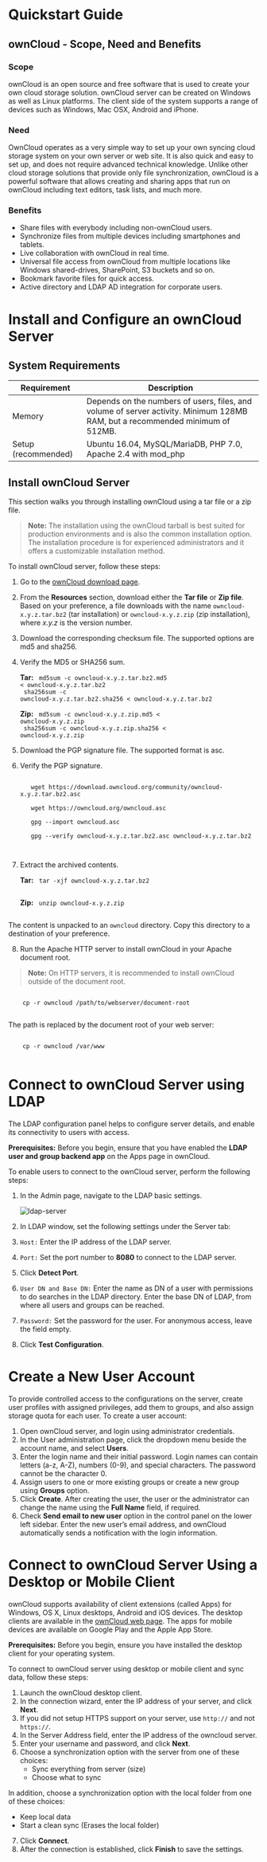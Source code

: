 # Quickstart Guide
## ownCloud - Scope, Need and Benefits

### Scope
ownCloud is an open source and free software that is used to create your own cloud storage solution. ownCloud server can be created on Windows as well as Linux platforms. The client side of the system supports a range of devices such as Windows, Mac OSX, Android and iPhone.

### Need
OwnCloud operates as a very simple way to set up your own syncing cloud storage system on your own server or web site. It is also quick and easy to set up, and does not require advanced technical knowledge. Unlike other cloud storage solutions that provide only file synchronization, ownCloud is a powerful software that allows creating and sharing apps that run on ownCloud including text editors, task lists, and much more.

### Benefits
- Share files with everybody including non-ownCloud users.
- Synchronize files from multiple devices including smartphones and tablets.
- Live collaboration with ownCloud in real time.
- Universal file access from ownCloud from multiple locations like Windows shared-drives, SharePoint, S3  buckets and so on.
- Bookmark favorite files for quick access.
- Active directory and LDAP AD integration for corporate users.

# Install and Configure an ownCloud Server

## System Requirements

| Requirement | Description|
| --- | --- |
| Memory | Depends on the numbers of users, files, and volume of server activity. Minimum 128MB RAM, but a recommended minimum of 512MB. |
| Setup (recommended) | Ubuntu 16.04, MySQL/MariaDB, PHP 7.0, Apache 2.4 with mod_php |

## Install ownCloud Server
This section walks you through installing ownCloud using a tar file or a zip file.
> **Note:** The installation using the ownCloud tarball is best suited for production environments and is also the common installation option. The installation procedure is for experienced administrators and it offers a customizable installation method.

To install ownCloud server, follow these steps:
1. Go to the [ownCloud download page](https://owncloud.org/download/).

2. From the **Resources** section, download either the **Tar file** or **Zip file**. Based on your preference, a file downloads with the name `owncloud-x.y.z.tar.bz2` (tar installation) or `owncloud-x.y.z.zip` (zip installation), where *x.y.z* is the version number.

3. Download the corresponding checksum file. The supported options are md5 and sha256.

4. Verify the MD5 or SHA256 sum.

    **Tar:**
     <code>
      md5sum -c owncloud-x.y.z.tar.bz2.md5 < owncloud-x.y.z.tar.bz2<br>
      sha256sum -c owncloud-x.y.z.tar.bz2.sha256 < owncloud-x.y.z.tar.bz2
     </code>

    **Zip:**
     <code>
      md5sum  -c owncloud-x.y.z.zip.md5 < owncloud-x.y.z.zip<br>
      sha256sum  -c owncloud-x.y.z.zip.sha256 < owncloud-x.y.z.zip
     </code>

5. Download the PGP signature file. The supported format is asc.

6.	Verify the PGP signature.

      <code>
       wget https://download.owncloud.org/community/owncloud-x.y.z.tar.bz2.asc <br>
       wget https://owncloud.org/owncloud.asc <br>
       gpg --import owncloud.asc <br>
       gpg --verify owncloud-x.y.z.tar.bz2.asc owncloud-x.y.z.tar.bz2 <br>
      </code>

7. Extract the archived contents.

    **Tar:**
    <code>
    tar -xjf owncloud-x.y.z.tar.bz2 <br>
    </code>
    
    **Zip:**
    <code>
    unzip owncloud-x.y.z.zip <br>
    </code>

The content is unpacked to an `owncloud` directory. Copy this directory to a destination of your preference. 

8. Run the Apache HTTP server to install ownCloud in your Apache document root.

> **Note:** On HTTP servers, it is recommended to install ownCloud outside of the document root.

   <code>
    cp -r owncloud /path/to/webserver/document-root
   </code>

The path is replaced by the document root of your web server:

   <code>
    cp -r owncloud /var/www
   </code>

# Connect to ownCloud Server using LDAP

The LDAP configuration panel helps to configure server details, and enable its connectivity to users with access.

**Prerequisites:**
Before you begin, ensure that you have enabled the **LDAP user and group backend app** on the Apps page in ownCloud. 

To enable users to connect to the ownCloud server, perform the following steps:
1. In the Admin page, navigate to the LDAP basic settings.  

     ![ldap-server](https://user-images.githubusercontent.com/49917749/56632022-731d0800-6675-11e9-910a-8132fda6c12d.png)

2. In LDAP window, set the following settings under the Server tab:
  1. `Host:` Enter the IP address of the LDAP server.  
  2. `Port:` Set the port number to **8080** to connect to the LDAP server. 
  3. Click **Detect Port**.
  4. `User DN and Base DN:` Enter the name as DN of a user with permissions to do searches in the LDAP directory. Enter the base DN of LDAP, from where all users and groups can be reached.
  5. `Password:` Set the password for the user. For anonymous access, leave the field empty.
3. Click **Test Configuration**.

# Create a New User Account
To provide controlled access to the configurations on the server, create user profiles with assigned privileges, add them to groups, and also assign storage quota for each user.
To create a user account:
1. Open ownCloud server, and login using administrator credentials.
2. In the User administration page, click the dropdown menu beside the account name, and select **Users**.
3. Enter the login name and their initial password.
Login names can contain letters (a-z, A-Z), numbers (0-9), and special characters. The password cannot be the character 0. 
4. Assign users to one or more existing groups or create a new group using **Groups** option.
5. Click **Create**.
After creating the user, the user or the administrator can change the name using the **Full Name** field, if required.
7. Check **Send email to new user** option in the control panel on the lower left sidebar. Enter the new user’s email address, and ownCloud automatically sends a notification with the login information. 

# Connect to ownCloud Server Using a Desktop or Mobile Client 
ownCloud supports availability of client extensions (called Apps) for Windows, OS X, Linux desktops, Android and iOS devices. The desktop clients are available in the [ownCloud web page](https://owncloud.org/install). The apps for mobile devices are available on Google Play and the Apple App Store.

**Prerequisites:**
Before you begin, ensure you have installed the desktop client for your operating system.

To connect to ownCloud server using desktop or mobile client and sync data, follow these steps:
1. Launch the ownCloud desktop client.
2. In the connection wizard, enter the IP address of your server, and click **Next**. 
3. If you did not setup HTTPS support on your server, use `http://` and not `https://`. 
4. In the Server Address field, enter the IP address of the owncloud server.
5. Enter your username and password, and click **Next**.
6. Choose a synchronization option with the server from one of these choices: 
   - Sync everything from server (size)
   - Choose what to sync
  
In addition, choose a synchronization option with the local folder from one of these choices:
   - Keep local data
   - Start a clean sync (Erases the local folder)
  
7. Click **Connect**.
8. After the connection is established, click **Finish** to save the settings.





  



